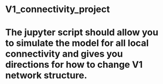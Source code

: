 # V1_connectivity_project

# The jupyter script should allow you to simulate the model for all local connectivity and gives you directions for how to change V1 network structure. 
